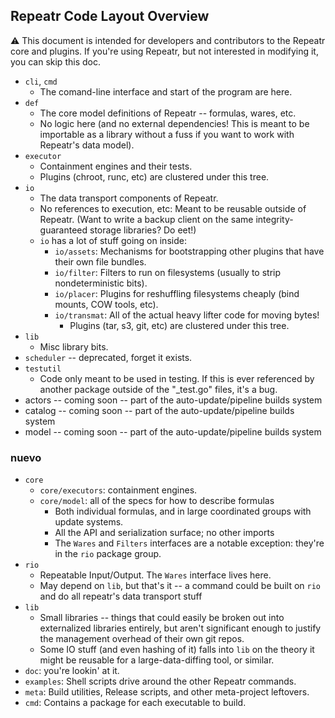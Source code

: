 Repeatr Code Layout Overview
----------------------------

:warning: This document is intended for developers and contributors to the Repeatr core and plugins.
If you're using Repeatr, but not interested in modifying it, you can skip this doc.


- `cli`, `cmd`
  - The comand-line interface and start of the program are here.
- `def`
  - The core model definitions of Repeatr -- formulas, wares, etc.
  - No logic here (and no external dependencies!  This is meant to be importable as a library without a fuss if you want to work with Repeatr's data model).
- `executor`
  - Containment engines and their tests.
  - Plugins (chroot, runc, etc) are clustered under this tree.
- `io`
  - The data transport components of Repeatr.
  - No references to execution, etc: Meant to be reusable outside of Repeatr.  (Want to write a backup client on the same integrity-guaranteed storage libraries?  Do eet!)
  - `io` has a lot of stuff going on inside:
    - `io/assets`: Mechanisms for bootstrapping other plugins that have their own file bundles.
    - `io/filter`: Filters to run on filesystems (usually to strip nondeterministic bits).
    - `io/placer`: Plugins for reshuffling filesystems cheaply (bind mounts, COW tools, etc).
    - `io/transmat`: All of the actual heavy lifter code for moving bytes!
      - Plugins (tar, s3, git, etc) are clustered under this tree.
- `lib`
  - Misc library bits.
- `scheduler` -- deprecated, forget it exists.
- `testutil`
  - Code only meant to be used in testing.  If this is ever referenced by another package outside of the "_test.go" files, it's a bug.
- actors -- coming soon -- part of the auto-update/pipeline builds system
- catalog -- coming soon -- part of the auto-update/pipeline builds system
- model -- coming soon -- part of the auto-update/pipeline builds system


### nuevo

- `core`
  - `core/executors`: containment engines.
  - `core/model`: all of the specs for how to describe formulas
    - Both individual formulas, and in large coordinated groups with update systems.
    - All the API and serialization surface; no other imports
    - The `Wares` and `Filters` interfaces are a notable exception: they're in the `rio` package group.
- `rio`
  - Repeatable Input/Output.  The `Wares` interface lives here.
  - May depend on `lib`, but that's it -- a command could be built on `rio` and do all repeatr's data transport stuff
- `lib`
  - Small libraries -- things that could easily be broken out into externalized libraries entirely, but aren't significant enough to justify the management overhead of their own git repos.
  - Some IO stuff (and even hashing of it) falls into `lib` on the theory it might be reusable for a large-data-diffing tool, or similar.
- `doc`: you're lookin' at it.
- `examples`: Shell scripts drive around the other Repeatr commands.
- `meta`: Build utilities, Release scripts, and other meta-project leftovers.
- `cmd`: Contains a package for each executable to build.
